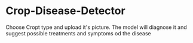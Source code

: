 # Crop-Disease-Detector
Choose Cropt type and upload it's picture. The model will diagnose it and suggest possible treatments and symptoms od the disease

